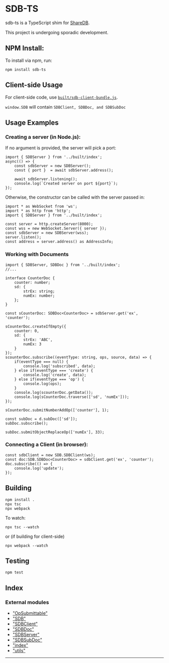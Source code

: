 
SDB-TS
======

sdb-ts is a TypeScript shim for [ShareDB](https://github.com/share/sharedb).

This project is undergoing sporadic development.

NPM Install:
------------

To install via npm, run:

```
npm install sdb-ts
```

Client-side Usage
-----------------

For client-side code, use [`built/sdb-client-bundle.js`](https://raw.githubusercontent.com/soney/sdb-ts/master/built/sdb-client-bundle.js).

`window.SDB` will contain `SDBClient, SDBDoc, and SDBSubDoc`

Usage Examples
--------------

### Creating a server (in Node.js):

If no argument is provided, the server will pick a port:

```
import { SDBServer } from '../built/index'; 
async(() => {
    const sdbServer = new SDBServer();
    const { port }  = await sdbServer.address();

    await sdbServer.listening();
    console.log(`Created server on port ${port}`);
});
```

Otherwise, the constructor can be called with the server passed in:

```
import * as WebSocket from 'ws';
import * as http from 'http';
import { SDBServer } from '../built/index'; 

const server = http.createServer(8000);
const wss = new WebSocket.Server({ server });
const sdbServer = new SDBServer(wss);
server.listen();
const address = server.address() as AddressInfo;
```

### Working with Documents

```
import { SDBServer, SDBDoc } from '../built/index'; 
//...

interface CounterDoc {
    counter: number;
    sd: {
        strEx: string;
        numEx: number;
    };
}

const sCounterDoc: SDBDoc<CounterDoc> = sdbServer.get('ex', 'counter');

sCounterDoc.createIfEmpty({
    counter: 0,
    sd: {
        strEx: 'ABC',
        numEx: 3
    }
});
scounterDoc.subscribe((eventType: string, ops, source, data) => {
    if(eventType === null) {
        console.log('subscribed', data);
    } else if(eventType === 'create') {
        console.log('create', data);
    } else if(eventType === 'op') {
        console.log(ops);
    }
    console.log(scounterDoc.getData());
    console.log(sCounterDoc.traverse(['sd', 'numEx']));
});

sCounterDoc.submitNumberAddOp(['counter'], 1);

const subDoc = d.subDoc(['sd']);
subDoc.subscribe();

subDoc.submitObjectReplaceOp(['numEx'], 33);
```

### Connecting a Client (in browser):

```
const sdbClient = new SDB.SDBClient(ws);
const doc:SDB.SDBDoc<CounterDoc> = sdbClient.get('ex', 'counter');
doc.subscribe(() => {
    console.log('update');
});
```

Building
--------

```
npm install .
npx tsc
npx webpack
```

To watch:

```
npx tsc --watch
```

or (if building for client-side)

```
npx webpack --watch
```

Testing
-------

```
npm test
```

## Index

### External modules

* ["OpSubmittable"](modules/_opsubmittable_.md)
* ["SDB"](modules/_sdb_.md)
* ["SDBClient"](modules/_sdbclient_.md)
* ["SDBDoc"](modules/_sdbdoc_.md)
* ["SDBServer"](modules/_sdbserver_.md)
* ["SDBSubDoc"](modules/_sdbsubdoc_.md)
* ["index"](modules/_index_.md)
* ["utils"](modules/_utils_.md)

---

